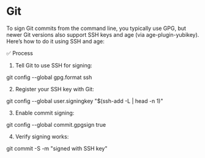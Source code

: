# Git 

To sign Git commits from the command line, you typically use GPG, but newer Git versions also support SSH keys and age (via age-plugin-yubikey). Here’s how to do it using SSH and age:


✅ Process 

1.	Tell Git to use SSH for signing:

git config --global gpg.format ssh


2.	Register your SSH key with Git:

git config --global user.signingkey "$(ssh-add -L | head -n 1)"


3.	Enable commit signing:

git config --global commit.gpgsign true


4.	Verify signing works:

git commit -S -m "signed with SSH key"


